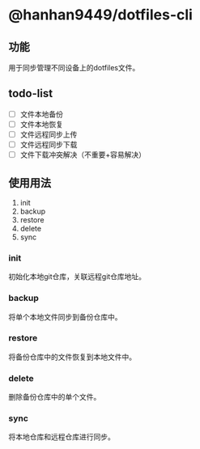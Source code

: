 # @hanhan9449/dotfiles-cli

## 功能

用于同步管理不同设备上的dotfiles文件。

## todo-list

- [ ] 文件本地备份
- [ ] 文件本地恢复
- [ ] 文件远程同步上传
- [ ] 文件远程同步下载
- [ ] 文件下载冲突解决（不重要+容易解决）

## 使用用法

1. init
2. backup
3. restore
4. delete
5. sync

### init 

初始化本地git仓库，关联远程git仓库地址。

### backup

将单个本地文件同步到备份仓库中。

### restore

将备份仓库中的文件恢复到本地文件中。

### delete

删除备份仓库中的单个文件。

### sync 

将本地仓库和远程仓库进行同步。

